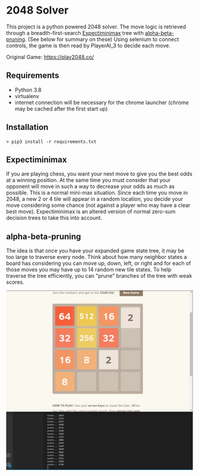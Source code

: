 # 2048 Solver

This project is a python powered 2048 solver. The move logic is retrieved through a breadth-first-search [Expectiminimax](https://en.wikipedia.org/wiki/Expectiminimax) tree with [alpha-beta-pruning](https://en.wikipedia.org/wiki/Alpha%E2%80%93beta_pruning). (See below for summary on these) Using selenium to connect controls, the game is then read by PlayerAI_3 to decide each move.

Original Game: https://play2048.co/

## Requirements

- Python 3.8
- virtualenv
- internet connection will be necessary for the chrome launcher (chrome may be cached after the first start up)

## Installation

```
> pip3 install -r requirements.txt
```

## Expectiminimax

If you are playing chess, you want your next move to give you the best odds at a winning position. At the same time you must consider that your
opponent will move in such a way to decrease your odds as much as possible. This is a normal mini-max situation. Since each time you move in 2048, a new 2 or 4 tile will appear in a random location, you decide your move considering some chance (not against a player who may have a clear best move). Expectiminimax is an altered version of normal zero-sum decision trees to take this into account.

## alpha-beta-pruning

The idea is that once you have your expanded game state tree, it may be too large to traverse every node. Think about how many neighbor states a board has considering you can move up, down, left, or right and for each of those moves you may have up to 14 random new tile states. To help traverse the tree efficiently, you can "prune" branches of the tree with weak scores.

![2048 Preview](/images/preview.PNG)
